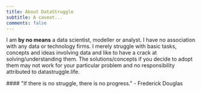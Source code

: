 ```yaml
---
title: About DataStruggle
subtitle: A caveat...
comments: false
---
```


I am **by no means** a data scientist, modeller or analyst. I have no association with any data or technology firms. I merely struggle with basic tasks, concepts and ideas involving data and like to have a crack at solving/understanding them. The solutions/concepts if you decide to adopt them may not work for your particular problem and no responsibility attributed to datastruggle.life.
<p>
#### "If there is no struggle, there is no progress." - Frederick Douglas
